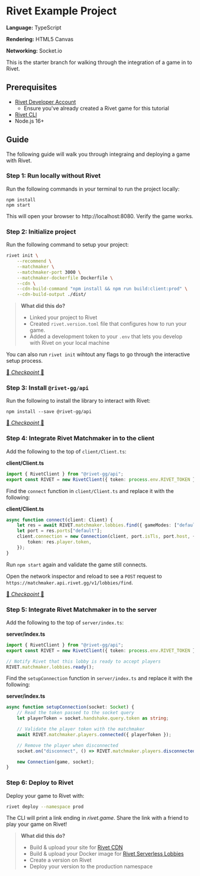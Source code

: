 # Rivet Example Project

**Language:** TypeScript

**Rendering:** HTML5 Canvas

**Networking:** Socket.io

This is the starter branch for walking through the integration of a game in to Rivet.

## Prerequisites

- [Rivet Developer Account](https://rivet.gg/developer)
    - Ensure you've already created a Rivet game for this tutorial
- [Rivet CLI](https://github.com/rivet-gg/cli)
- Node.js 16+

## Guide

The following guide will walk you through integraing and deploying a game with Rivet.

### Step 1: Run locally without Rivet

Run the following commands in your terminal to run the project locally:

```
npm install
npm start
```

This will open your browser to http://localhost:8080. Verify the game works.

### Step 2: Initialize project

Run the following command to setup your project:

```bash
rivet init \
    --recommend \
    --matchmaker \
    --matchmaker-port 3000 \
    --matchmaker-dockerfile Dockerfile \
    --cdn \
    --cdn-build-command "npm install && npm run build:client:prod" \
    --cdn-build-output ./dist/
```

> **What did this do?**
>
> - Linked your project to Rivet
> - Created `rivet.version.toml` file that configures how to run your game.
> - Added a development token to your `.env` that lets you develop with Rivet on your local machine

You can also run `rivet init` wihtout any flags to go through the interactive setup process.

[🛟 *Checkpoint* 🛟](https://github.com/rivet-gg/example-tanks-typescript-canvas-socketio/tree/checkpoint/01-init)

### Step 3: Install `@rivet-gg/api`

Run the following to install the library to interact with Rivet:

```
npm install --save @rivet-gg/api
```

[🛟 *Checkpoint* 🛟](https://github.com/rivet-gg/example-tanks-typescript-canvas-socketio/tree/checkpoint/01-init)

### Step 4: Integrate Rivet Matchmaker in to the client

Add the following to the top of `client/Client.ts`:

**client/Client.ts**

````typescript
import { RivetClient } from "@rivet-gg/api";
export const RIVET = new RivetClient({ token: process.env.RIVET_TOKEN });
````

Find the `connect` function in `client/Client.ts` and replace it with the following:

**client/Client.ts**

```typescript
async function connect(client: Client) {
	let res = await RIVET.matchmaker.lobbies.find({ gameModes: ["default"] });
	let port = res.ports["default"];
	client.connection = new Connection(client, port.isTls, port.host, {
		token: res.player.token,
	});
}
```

Run `npm start` again and validate the game still connects.

Open the network inspector and reload to see a `POST` request to `https://matchmaker.api.rivet.gg/v1/lobbies/find`.

[🛟 *Checkpoint* 🛟](https://github.com/rivet-gg/example-tanks-typescript-canvas-socketio/tree/checkpoint/02-integrate-client)

### Step 5: Integrate Rivet Matchmaker in to the server

Add the following to the top of `server/index.ts`:

**server/index.ts**

```typescript
import { RivetClient } from "@rivet-gg/api";
export const RIVET = new RivetClient({ token: process.env.RIVET_TOKEN });

// Notify Rivet that this lobby is ready to accept players
RIVET.matchmaker.lobbies.ready();
```

Find the `setupConnection` function in `server/index.ts` and replace it with the following:

**server/index.ts**

```typescript
async function setupConnection(socket: Socket) {
    // Read the token passed to the socket query
    let playerToken = socket.handshake.query.token as string;

    // Validate the player token with the matchmaker
    await RIVET.matchmaker.players.connected({ playerToken });

    // Remove the player when disconnected
    socket.on("disconnect", () => RIVET.matchmaker.players.disconnected({ playerToken }));

    new Connection(game, socket);
}
```

### Step 6: Deploy to Rivet

Deploy your game to Rivet with:

```bash
rivet deploy --namespace prod
```

The CLI will print a link ending in *rivet.game*. Share the link with a friend to play your game on Rivet!

> **What did this do?**
>
> - Build & upload your site for [Rivet CDN](https://docs.rivet.gg/cdn/introduction)
> - Build & upload your Docker image for [Rivet Serverless Lobbies](https://docs.rivet.gg/serverless-lobbies/introduction)
> - Create a version on Rivet
> - Deploy your version to the production namespace
